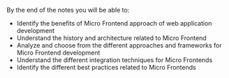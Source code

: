 By the end of the notes you will be able to:
- Identify the benefits of Micro Frontend approach of web application development
- Understand the history and architecture related to Micro Frontend
- Analyze and choose from the different approaches and frameworks for Micro Frontend development
- Understand the different integration techniques for Micro Frontends
- Identify the different best practices related to Micro Frontends
